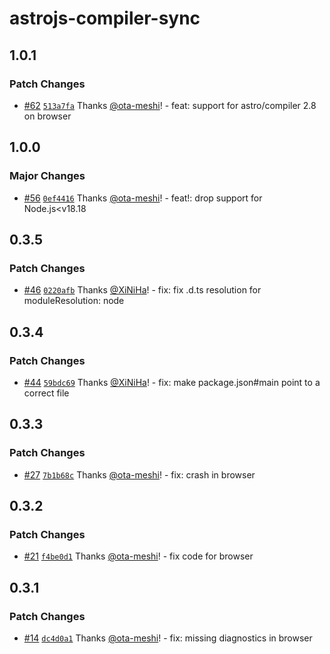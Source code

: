 # astrojs-compiler-sync

## 1.0.1

### Patch Changes

- [#62](https://github.com/ota-meshi/astrojs-compiler-sync/pull/62) [`513a7fa`](https://github.com/ota-meshi/astrojs-compiler-sync/commit/513a7fa9de3637ddc2d92bd298a6385b360f8690) Thanks [@ota-meshi](https://github.com/ota-meshi)! - feat: support for astro/compiler 2.8 on browser

## 1.0.0

### Major Changes

- [#56](https://github.com/ota-meshi/astrojs-compiler-sync/pull/56) [`0ef4416`](https://github.com/ota-meshi/astrojs-compiler-sync/commit/0ef4416ff0a098a0b542bd31814de4853475a828) Thanks [@ota-meshi](https://github.com/ota-meshi)! - feat!: drop support for Node.js<v18.18

## 0.3.5

### Patch Changes

- [#46](https://github.com/ota-meshi/astrojs-compiler-sync/pull/46) [`0220afb`](https://github.com/ota-meshi/astrojs-compiler-sync/commit/0220afbbcd61cd2b20eae3137b710fe98b48bfb3) Thanks [@XiNiHa](https://github.com/XiNiHa)! - fix: fix .d.ts resolution for moduleResolution: node

## 0.3.4

### Patch Changes

- [#44](https://github.com/ota-meshi/astrojs-compiler-sync/pull/44) [`59bdc69`](https://github.com/ota-meshi/astrojs-compiler-sync/commit/59bdc69a3aa928801f9cdbee59a00c73a6a56ded) Thanks [@XiNiHa](https://github.com/XiNiHa)! - fix: make package.json#main point to a correct file

## 0.3.3

### Patch Changes

- [#27](https://github.com/ota-meshi/astrojs-compiler-sync/pull/27) [`7b1b68c`](https://github.com/ota-meshi/astrojs-compiler-sync/commit/7b1b68cf22485025e88eb9794f0e89215da2e579) Thanks [@ota-meshi](https://github.com/ota-meshi)! - fix: crash in browser

## 0.3.2

### Patch Changes

- [#21](https://github.com/ota-meshi/astrojs-compiler-sync/pull/21) [`f4be0d1`](https://github.com/ota-meshi/astrojs-compiler-sync/commit/f4be0d13dddbfbeb6f574e3d8df56f26c2b7877d) Thanks [@ota-meshi](https://github.com/ota-meshi)! - fix code for browser

## 0.3.1

### Patch Changes

- [#14](https://github.com/ota-meshi/astrojs-compiler-sync/pull/14) [`dc4d0a1`](https://github.com/ota-meshi/astrojs-compiler-sync/commit/dc4d0a15aad4c6865e9ada37c0adc821342e18d9) Thanks [@ota-meshi](https://github.com/ota-meshi)! - fix: missing diagnostics in browser
